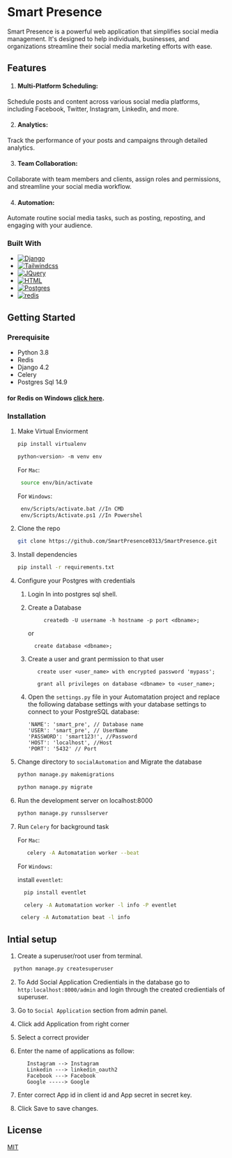 
# Smart Presence

Smart Presence is a powerful web application that simplifies social media management. It's designed to help individuals, businesses, and organizations streamline their social media marketing efforts with ease.

## Features

1. #### Multi-Platform Scheduling: 
Schedule posts and content across various social media platforms, including Facebook, Twitter, Instagram, LinkedIn, and more.

2.  #### Analytics: 
Track the performance of your posts and campaigns through detailed analytics.

3. #### Team Collaboration: 
Collaborate with team members and clients, assign roles and permissions, and streamline your social media workflow.

4. #### Automation: 
Automate routine social media tasks, such as posting, reposting, and engaging with your audience.



### Built With

* [![Django][Django]][Django-url]
* [![Tailwindcss][Tailwindcss]][Tailwindcss-url]
* [![JQuery][JQuery.com]][JQuery-url]
* [![HTML][HTML]][HTML-url]
* [![Postgres][Postgres]][Postgres-url]
* [![redis][redis]][redis-url]




[issues-shield]: https://img.shields.io/github/issues/github_username/repo_name.svg?style=for-the-badge
[issues-url]: https://github.com/github_username/repo_name/issues
[license-shield]: https://img.shields.io/github/license/github_username/repo_name.svg?style=for-the-badge
[license-url]: https://github.com/github_username/repo_name/blob/master/LICENSE.txt
[linkedin-shield]: https://img.shields.io/badge/-LinkedIn-black.svg?style=for-the-badge&logo=linkedin&colorB=555
[linkedin-url]: https://linkedin.com/in/linkedin_username
[product-screenshot]: images/screenshot.png
[Django]: https://img.shields.io/badge/django-35495E?style=for-the-badge&logo=django&logoColor=4FC08D
[Django-url]: https://www.djangoproject.com/
[Tailwindcss]:https://img.shields.io/badge/tailwindcss-0F172A?style=for-the-badge&logo=tailwindcss
[Tailwindcss-url]:https://tailwindcss.com/
[JQuery.com]: https://img.shields.io/badge/jQuery-0769AD?style=for-the-badge&logo=jquery&logoColor=white
[JQuery-url]: https://jquery.com 
[Postgres]: https://img.shields.io/badge/postgresql-4169e1?style=for-the-badge&logo=postgresql&logoColor=white
[HTML]:https://img.shields.io/badge/HTML5-E34F26?style=for-the-badge&logo=html5&logoColor=white
[Postgres-url]:https://www.postgresql.org/
[HTML-url]:https://developer.mozilla.org/en-US/docs/Glossary/HTML5
[redis]:https://img.shields.io/badge/redis-%23DD0031.svg?&style=for-the-badge&logo=redis&logoColor=white
[redis-url]:https://redis.io/
## Getting Started

### Prerequisite
* Python 3.8
* Redis
* Django 4.2
* Celery
* Postgres Sql 14.9

#### for Redis on Windows [click here](https://redis.io/docs/install/install-redis/install-redis-on-windows/).

### Installation
1. Make Virtual Enviorment
    ```sh
   pip install virtualenv
   ```
    ```sh
    python<version> -m venv env
   ```
   For `Mac`:
   ```sh
    source env/bin/activate

   ```
   For `Windows`:
   ```sh
    env/Scripts/activate.bat //In CMD
    env/Scripts/Activate.ps1 //In Powershel
   ```


2. Clone the repo
   ```sh
   git clone https://github.com/SmartPresence0313/SmartPresence.git
   ```
3. Install dependencies
   ```sh
   pip install -r requirements.txt
   ```
4. Configure your Postgres with credentials

    1. Login In into postgres sql shell.
    2. Create a Database
       ```commandline
            createdb -U username -h hostname -p port <dbname>;
       ```
       or 
       ```commandline
         create database <dbname>;
       ```
      
   3. Create a user and grant permission to that user
      ```commandline
         create user <user_name> with encrypted password 'mypass';
       ```
      ```commandline
         grant all privileges on database <dbname> to <user_name>;
      ```
   4. Open the `settings.py` file in your Automatation project and replace the following database settings with your database settings to connect to your PostgreSQL database:
      ```commandline
      'NAME': 'smart_pre', // Database name 
      'USER': 'smart_pre', // UserName
      'PASSWORD': 'smart123!', //Password
      'HOST': 'localhost', //Host
      'PORT': '5432' // Port
      ```
5. Change directory to `socialAutomation` and Migrate the database
    ```sh
    python manage.py makemigrations
    ```
     ```sh
    python manage.py migrate
    ```
6. Run the development server on localhost:8000
    ```sh
    python manage.py runsslserver
    ```
7. Run `Celery` for background task

     For `Mac`:
     ```sh
        celery -A Automatation worker --beat
     ```
     
     For `Windows`: 

     install `eventlet`:
     ```sh
       pip install eventlet
     ```
     ```sh
       celery -A Automatation worker -l info -P eventlet
     ```
      ```sh
       celery -A Automatation beat -l info 
     ```

## Intial setup

1. Create a superuser/root user from terminal.

```python
  python manage.py createsuperuser
```
2. To Add Social Application Credientials in the database go to `http:localhost:8000/admin` and login through the created credientials of superuser.

3. Go to `Social Application` section from admin panel.

4. Click add Application from right corner

5. Select a correct provider 

6. Enter the name of applications as follow:
   ```commandline
      Instagram --> Instagram
      Linkedin ---> linkedin_oauth2
      Facebook ---> Facebook
      Google -----> Google
   ```
7. Enter correct App id in client id and App secret in secret key.

8. Click Save to save changes.




## License

[MIT](https://choosealicense.com/licenses/mit/)

